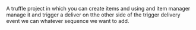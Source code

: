 A truffle project in which you can create items and using and item manager manage it and trigger a deliver on tthe other side of the trigger delivery event we can whatever sequence we want to add.